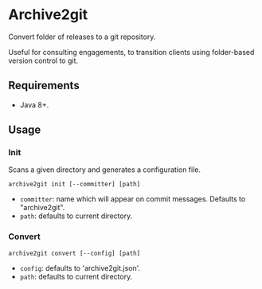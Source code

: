 # Archive2git

Convert folder of releases to a git repository.

Useful for consulting engagements, to transition clients using folder-based version control to git.

## Requirements

- Java 8+.

## Usage

### Init

Scans a given directory and generates a configuration file.

```shell
archive2git init [--committer] [path]
```
- `committer`: name which will appear on commit messages. Defaults to "archive2git".
- `path`: defaults to current directory.

### Convert

```shell
archive2git convert [--config] [path]
```

- `config`: defaults to 'archive2git.json'.
- `path`: defaults to current directory.
